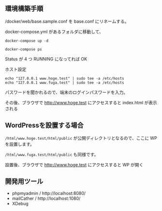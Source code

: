 ## 環境構築手順

/docker/web/base.sample.conf を base.conf にリネームする。

docker-compose.yml があるフォルダに移動して、

```
docker-compose up -d
```

```
docker-compose ps
```

Status が 4 つ RUNNING になってれば OK

ホスト設定

```
echo "127.0.0.1 www.hoge.test" | sudo tee -a /etc/hosts
echo "127.0.0.1 www.fuga.test" | sudo tee -a /etc/hosts
```

パスワードを聞かれるので、端末のログインパスワードを入力。

その後、ブラウザで http://www.hoge.test にアクセスすると index.html が表示される

## WordPressを設置する場合

`/html/www.hoge.test/html/public` が公開ディレクトリとなるので、ここに WP を設置します。

`/html/www.fuga.test/html/public` も同様です。

設置後、ブラウザで http://www.hoge.test にアクセスすると WP が開く

## 開発用ツール

- phpmyadmin / http://localhost:8080/
- mailCather / http://localhost:1080/
- XDebug

